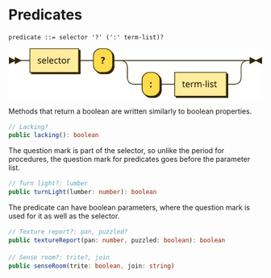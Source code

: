 # Predicates

```bnf
predicate ::= selector '?' (':' term-list)?
```

![](diagrams/predicate.svg)

Methods that return a boolean are written similarly to boolean properties.

```typescript
// Lacking?
public lacking(): boolean
```

The question mark is part of the selector, so unlike the period for procedures, the question mark for predicates goes before the parameter list.

```typescript
// Turn light?: lumber
public turnLight(lumber: number): boolean
```

The predicate can have boolean parameters, where the question mark is used for it as well as the selector.

```typescript
// Texture report?: pan, puzzled?
public textureReport(pan: number, puzzled: boolean): boolean

// Sense room?: trite?, join
public senseRoom(trite: boolean, join: string)
```